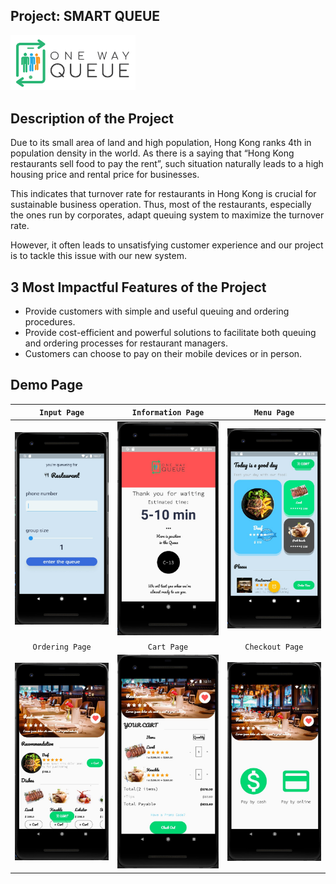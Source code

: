 
## Project: SMART QUEUE

<img src="asset/images/onewayqueue.png" width="200" alt="project_logo"/>


## Description of the Project

Due to its small area of land and high population, Hong Kong ranks 4th in population density in the world. As there is a saying that “Hong Kong restaurants sell food to pay the rent”, such situation naturally leads to a high housing price and rental price for businesses. 

This indicates that turnover rate for restaurants in Hong Kong is crucial for sustainable business operation. Thus, most of the restaurants, especially the ones run by corporates, adapt queuing system to maximize the turnover rate. 

However, it often leads to unsatisfying customer experience and our project is to tackle this issue with our new system.

## 3 Most Impactful Features of the Project

- Provide customers with simple and useful queuing and ordering procedures.
- Provide cost-efficient and powerful solutions to facilitate both queuing and ordering processes for restaurant managers.
- Customers can choose to pay on their mobile devices or in person.

## Demo Page

| `Input Page` | `Information Page` | `Menu Page` | 
| :---: | :---: | :---: | 
| *<img src="asset/images/inputPage.jpg" width = "250" >* |<img src="asset/images/infoPage.jpg" width = "250" > | <img src="asset/images/menuPage.jpg" width = "250" > 
| `Ordering Page` | `Cart Page` | `Checkout Page` |
|<img src="asset/images/orderingPage.jpg" width = "250" > | <img src="asset/images/cartPage.jpg" width = "250" > | <img src="asset/images/checkoutPage.jpg" width = "250" >|
